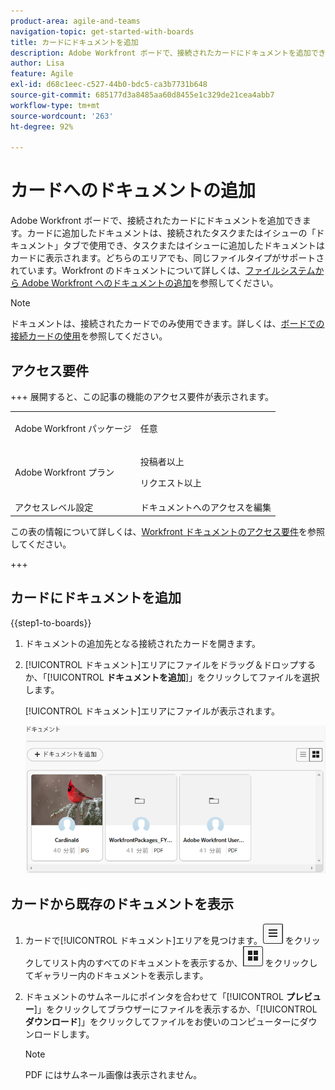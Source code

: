 ```yaml
---
product-area: agile-and-teams
navigation-topic: get-started-with-boards
title: カードにドキュメントを追加
description: Adobe Workfront ボードで、接続されたカードにドキュメントを追加できます。
author: Lisa
feature: Agile
exl-id: d68c1eec-c527-44b0-bdc5-ca3b7731b648
source-git-commit: 685177d3a8485aa60d8455e1c329de21cea4abb7
workflow-type: tm+mt
source-wordcount: '263'
ht-degree: 92%

---
```


# カードへのドキュメントの追加

Adobe Workfront ボードで、接続されたカードにドキュメントを追加できます。カードに追加したドキュメントは、接続されたタスクまたはイシューの「ドキュメント」タブで使用でき、タスクまたはイシューに追加したドキュメントはカードに表示されます。どちらのエリアでも、同じファイルタイプがサポートされています。Workfront のドキュメントについて詳しくは、[ファイルシステムから Adobe Workfront へのドキュメントの追加](/help/quicksilver/documents/adding-documents-to-workfront/add-documents-from-file-system.md)を参照してください。

>[!NOTE]
>
>ドキュメントは、接続されたカードでのみ使用できます。詳しくは、[ボードでの接続カードの使用](/help/quicksilver/agile/get-started-with-boards/connected-cards.md)を参照してください。

## アクセス要件

+++ 展開すると、この記事の機能のアクセス要件が表示されます。

<table style="table-layout:auto"> 
 <col> 
 <col> 
 <tbody> 
  <tr> 
   <td role="rowheader">Adobe Workfront パッケージ</td> 
   <td> <p>任意</p> </td> 
  </tr> 
  <tr> 
   <td role="rowheader">Adobe Workfront プラン</td> 
   <td> 
   <p>投稿者以上</p> 
   <p>リクエスト以上</p>
   </td> 
  </tr> 
   <tr>
   <td role="rowheader">アクセスレベル設定</td>
   <td>ドキュメントへのアクセスを編集</td>
  </tr>
 </tbody> 
</table>

この表の情報について詳しくは、[Workfront ドキュメントのアクセス要件](/help/quicksilver/administration-and-setup/add-users/access-levels-and-object-permissions/access-level-requirements-in-documentation.md)を参照してください。

+++

## カードにドキュメントを追加

{{step1-to-boards}}

1. ドキュメントの追加先となる接続されたカードを開きます。
1. [!UICONTROL ドキュメント]エリアにファイルをドラッグ＆ドロップするか、「[!UICONTROL **ドキュメントを追加**]」をクリックしてファイルを選択します。

   [!UICONTROL ドキュメント]エリアにファイルが表示されます。

   ![カードに追加されたドキュメント](assets/add-document-to-card.png)

## カードから既存のドキュメントを表示

1. カードで[!UICONTROL ドキュメント]エリアを見つけます。![リストアイコン](assets/docs-list-icon.png) をクリックしてリスト内のすべてのドキュメントを表示するか、![ギャラリーアイコン](assets/docs-gallery-icon.png) をクリックしてギャラリー内のドキュメントを表示します。
1. ドキュメントのサムネールにポインタを合わせて「[!UICONTROL **プレビュー**]」をクリックしてブラウザーにファイルを表示するか、「[!UICONTROL **ダウンロード**]」をクリックしてファイルをお使いのコンピューターにダウンロードします。

   >[!NOTE]
   >
   >PDF にはサムネール画像は表示されません。
